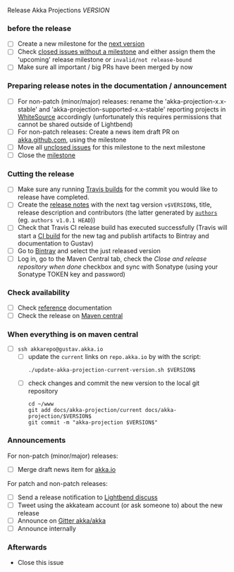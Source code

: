 Release Akka Projections $VERSION$

<!--

(Liberally copied and adopted from Scala itself https://github.com/scala/scala-dev/blob/b11cd2e4a4431de7867db6b39362bea8fa6650e7/notes/releases/template.md)

For every release, make a copy of this file named after the release, and expand the variables.
Ideally replacing variables could become a script you can run on your local machine.

Variables to be expanded in this template:
- $VERSION$=??? 

-->

### before the release

- [ ] Create a new milestone for the [next version](https://github.com/akka/akka-projection/milestones)
- [ ] Check [closed issues without a milestone](https://github.com/akka/akka-projection/issues?utf8=%E2%9C%93&q=is%3Aissue%20is%3Aclosed%20no%3Amilestone) and either assign them the 'upcoming' release milestone or `invalid/not release-bound`
- [ ] Make sure all important / big PRs have been merged by now

### Preparing release notes in the documentation / announcement

- [ ] For non-patch (minor/major) releases: rename the 'akka-projection-x.x-stable' and 'akka-projection-supported-x.x-stable' reporting projects in [WhiteSource](https://saas.whitesourcesoftware.com/Wss/WSS.html) accordingly (unfortunately this requires permissions that cannot be shared outside of Lightbend)
- [ ] For non-patch releases: Create a news item draft PR on [akka.github.com](https://github.com/akka/akka.github.com), using the milestone
- [ ] Move all [unclosed issues](https://github.com/akka/akka-projection/issues?q=is%3Aopen+is%3Aissue+milestone%3A$VERSION$) for this milestone to the next milestone
- [ ] Close the [milestone](https://github.com/akka/akka-projection/milestones?direction=asc&sort=due_date)

### Cutting the release

- [ ] Make sure any running [Travis builds](https://travis-ci.com/akka/akka-projection) for the commit you would like to release have completed.
- [ ] Create the [release notes](https://github.com/akka/akka-projection/releases) with the next tag version `v$VERSION$`, title, release description and contributors (the latter generated by [`authors`](https://github.com/2m/authors) (eg. `authors v1.0.1 HEAD`))
- [ ] Check that Travis CI release build has executed successfully (Travis will start a [CI build](https://travis-ci.com/akka/akka-projection/builds) for the new tag and publish artifacts to Bintray and documentation to Gustav)
- [ ] Go to [Bintray](https://bintray.com/akka/maven/akka-projection) and select the just released version
- [ ] Log in, go to the Maven Central tab, check the *Close and release repository when done* checkbox and sync with Sonatype (using your Sonatype TOKEN key and password)

### Check availability

- [ ] Check [reference](https://doc.akka.io/docs/akka-projection/$VERSION$/) documentation
- [ ] Check the release on [Maven central](https://repo1.maven.org/maven2/com/lightbend/akka/akka-projection-core_2.13/$VERSION$/)

### When everything is on maven central
  - [ ] `ssh akkarepo@gustav.akka.io`
    - [ ] update the `current` links on `repo.akka.io` by with the script:
         ```
         ./update-akka-projection-current-version.sh $VERSION$
         ```
    - [ ] check changes and commit the new version to the local git repository
         ```
         cd ~/www
         git add docs/akka-projection/current docs/akka-projection/$VERSION$
         git commit -m "akka-projection $VERSION$"
         ```

### Announcements

For non-patch (minor/major) releases:

- [ ] Merge draft news item for [akka.io](https://github.com/akka/akka.github.com)

For patch and non-patch releases:

- [ ] Send a release notification to [Lightbend discuss](https://discuss.akka.io)
- [ ] Tweet using the akkateam account (or ask someone to) about the new release
- [ ] Announce on [Gitter akka/akka](https://gitter.im/akka/akka-projection)
- [ ] Announce internally

### Afterwards

- Close this issue
